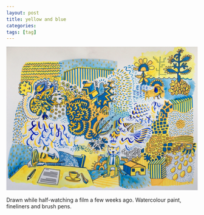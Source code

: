 ```yaml
---
layout: post
title: yellow and blue
categories:
tags: [tag]
---
```


[![yellow and blue doodle](/assets/img/blog/2020/yellow-blue-doodle-1200x899.png)](/assets/img/blog/2020/yellow-blue-doodle-1200x899.png)

Drawn while half-watching a film a few weeks ago. Watercolour paint, fineliners and brush pens.